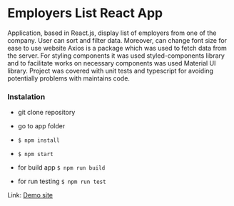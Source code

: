 # Employers List React App

Application, based in React.js, display list of employers from one of the company.
User can sort and filter data. Moreover, can change font size for ease to use website
Axios is a package which was used to fetch data from the server.
For styling components it was used styled-components library and to facilitate works on necessary components was used Material UI library.
Project was covered with unit tests and typescript for avoiding potentially problems with maintains code.

### Instalation

-   git clone repository
-   go to app folder

-   `$ npm install`
-   `$ npm start`

-   for build app `$ npm run build`
-   for run testing `$ npm run test`

Link: [Demo site]()
